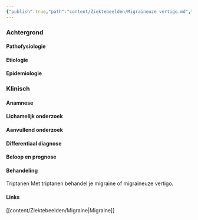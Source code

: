 ```yaml
---
{"publish":true,"path":"content/Ziektebeelden/Migraineuze vertigo.md","permalink":"/content/ziektebeelden/migraineuze-vertigo/","title":"Migraineuze vertigo","draft":true,"tags":["Neurologie/Hoofdpijn","KNO/Vestibulologie","Ziektebeeld"]}
---
```




### Achtergrond
#### Pathofysiologie

#### Etiologie

#### Epidemiologie

### Klinisch

#### Anamnese

#### Lichamelijk onderzoek

#### Aanvullend onderzoek

#### Differentiaal diagnose

#### Beloop en prognose

#### Behandeling

Triptanen
Met triptanen behandel je migraine of migraineuze vertigo.

#### Links
[[content/Ziektebeelden/Migraine\|Migraine]]